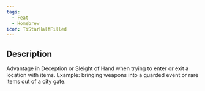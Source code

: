```yaml
---
tags:
  - Feat
  - Homebrew
icon: TiStarHalfFilled
---
```

## Description
Advantage in Deception or Sleight of Hand when trying to enter or exit a location with items. Example: bringing weapons into a guarded event or rare items out of a city gate.
